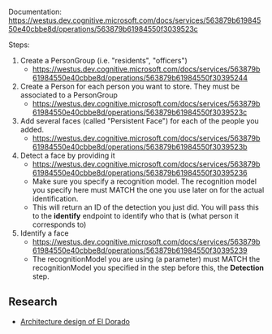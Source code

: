 Documentation: https://westus.dev.cognitive.microsoft.com/docs/services/563879b61984550e40cbbe8d/operations/563879b61984550f3039523c

Steps:
1. Create a PersonGroup (i.e. "residents", "officers")
    - https://westus.dev.cognitive.microsoft.com/docs/services/563879b61984550e40cbbe8d/operations/563879b61984550f30395244
2. Create a Person for each person you want to store. They must be associated to a PersonGroup
    - https://westus.dev.cognitive.microsoft.com/docs/services/563879b61984550e40cbbe8d/operations/563879b61984550f3039523c
3. Add several faces (called "Persistent Face") for each of the people you added.
    - https://westus.dev.cognitive.microsoft.com/docs/services/563879b61984550e40cbbe8d/operations/563879b61984550f3039523b
4. Detect a face by providing it
    - https://westus.dev.cognitive.microsoft.com/docs/services/563879b61984550e40cbbe8d/operations/563879b61984550f30395236
    - Make sure you specify a recognition model. The recognition model you specify here must MATCH the one you use later on for the actual identification.
    - This will return an ID of the detection you just did. You will pass this to the **identify** endpoint to identify who that is (what person it corresponds to)
5. Identify a face
    - https://westus.dev.cognitive.microsoft.com/docs/services/563879b61984550e40cbbe8d/operations/563879b61984550f30395239
    - The recognitionModel you are using (a parameter) must MATCH the recognitionModel you specified in the step before this, the **Detection** step.


## Research
- [Architecture design of El Dorado](https://htkarchitects.net/projects/el-dorado-correctional-facility/)